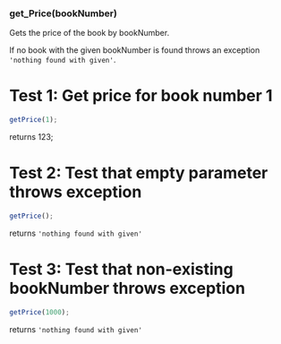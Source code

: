 ### **get_Price(bookNumber)**

Gets the price of the book by bookNumber.

If no book with the given bookNumber is  found throws an exception `'nothing found with given'`.

# Test 1: Get price for book number 1 

```js
getPrice(1);
```

returns 123;

# Test 2: Test that empty parameter throws exception

```js
getPrice();
```

returns `'nothing found with given'`

# Test 3: Test that non-existing bookNumber throws exception

```js
getPrice(1000);
```

returns `'nothing found with given'`
